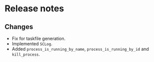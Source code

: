 # Release notes

## Changes

- Fix for taskfile generation.
- Implemented `SCLog`.
- Added `process_is_running_by_name`, `process_is_running_by_id` and `kill_process`.
